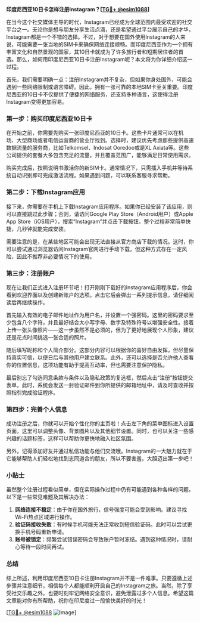 **印度尼西亚10日卡怎样注册Instagram？[[TG💪+ @esim1088](https://t.me/s/esim1088)]**

在当今这个社交媒体主导的时代，Instagram已经成为全球范围内最受欢迎的社交平台之一。无论你是想与朋友分享生活点滴，还是希望通过平台展示自己的才华，Instagram都是一个不错的选择。不过，对于想要在国外使用Instagram的人来说，可能需要一张当地的SIM卡来确保网络连接顺畅。而印度尼西亚作为一个拥有丰富文化和自然景观的国家，其10日卡就成为了许多旅行者和短期居住者的首选。那么，如何用印度尼西亚10日卡注册Instagram呢？本文将为你详细介绍这一过程。

首先，我们需要明确一点：注册Instagram并不复杂，但如果你身处国外，可能会遇到一些网络限制或语言障碍。因此，拥有一张可靠的本地SIM卡至关重要。印度尼西亚的10日卡不仅提供了便捷的网络服务，还支持多种语言，这使得注册Instagram变得更加容易。

### 第一步：购买印度尼西亚10日卡

在开始之前，你需要先购买一张印度尼西亚的10日卡。这些卡片通常可以在机场、大型商场或者电信运营商的营业厅找到。选择时，建议优先考虑那些提供高速数据流量的服务商，比如Telkomsel、Indosat Ooredoo或是XL Axiata等。这些公司提供的套餐大多包含充足的流量，并且覆盖范围广，能够满足日常使用需求。

购买完成后，按照说明书激活你的新SIM卡。通常情况下，只需插入手机并等待系统自动识别即可完成激活流程。如果遇到问题，可以联系客服寻求帮助。

### 第二步：下载Instagram应用

接下来，你需要在手机上下载Instagram应用程序。如果你已经安装了该应用，则可以直接跳过此步骤；否则，请访问Google Play Store（Android用户）或Apple App Store（iOS用户），搜索“Instagram”并点击下载按钮。整个过程非常简单快捷，几秒钟就能完成安装。

需要注意的是，在某些地区可能会出现无法直接从官方商店下载的情况。这时，你可以尝试通过浏览器访问Instagram官网进行手动下载，但这种方式存在一定风险，因此不推荐非必要情况下的使用。

### 第三步：注册账户

现在让我们正式进入注册环节吧！打开刚刚下载好的Instagram应用程序后，你会看到欢迎界面以及创建新账户的选项。点击它后会弹出一系列提示信息，请仔细阅读后再继续操作。

首先输入有效的电子邮件地址作为用户名，并设置一个强密码。这里的密码要求至少包含八个字符，并且最好结合大小写字母、数字及特殊符号以增强安全性。接着上传一张头像照片——这一步虽然不是必须的，但为了更好地展现个人形象，建议还是花点时间挑选一张合适的照片。

随后填写昵称和个人简介部分。这部分内容可以根据你的喜好自由发挥，但尽量保持真实可信，以便日后与其他用户建立联系。此外，还可以选择是否允许他人查看你的位置信息，这项功能有助于提高互动率，但也需要注意保护隐私。

最后别忘了勾选同意条款与条件以及隐私政策的复选框，然后点击“注册”按钮提交表单。此时，系统会发送一封验证邮件到你所提供的邮箱地址中，请及时查收并按照指引完成验证程序。

### 第四步：完善个人信息

成功注册之后，你就可以开始个性化你的主页啦！点击左下角的菜单图标进入设置页面，这里可以调整头像、背景图片以及其他细节设置。同时，也可以关注一些感兴趣的话题标签，这样可以帮助你更快地融入社区氛围。

另外，记得添加好友并通过私信功能与他们交流哦。Instagram的一大魅力就在于它能够帮助人们轻松地找到志同道合的朋友，所以不要害羞，大胆迈出第一步吧！

### 小贴士

虽然整个注册过程看似简单，但在实际操作过程中仍有可能遇到各种各样的问题。以下是一些常见难题及其解决办法：

1. **网络连接不稳定**：由于你在国外旅行，信号强度可能会受到影响。建议寻找Wi-Fi热点区域进行操作。
2. **验证码接收失败**：有时候手机可能无法正常收到短信验证码。此时可以尝试更换手机号码重新申请。
3. **账号被锁定**：频繁尝试错误密码会导致账户暂时冻结。遇到这种情况时，请耐心等待一段时间再试。

### 总结

综上所述，利用印度尼西亚10日卡注册Instagram并不是一件难事。只要遵循上述步骤并注意细节，相信每个人都能顺利开启自己的Instagram之旅。当然，除了享受社交乐趣之外，也要时刻牢记网络安全意识，避免泄露过多个人信息。希望这篇文章能对你有所帮助，祝你在印尼度过一段愉快美好的时光！

[[TG💪+ @esim1088](https://t.me/s/esim1088) ![Image](https://i.postimg.cc/4NQfJmqS/Snipaste-2025-05-13-00-14-12.png)]